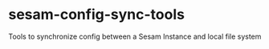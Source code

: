 # sesam-config-sync-tools
Tools to synchronize config between a Sesam Instance and local file system
